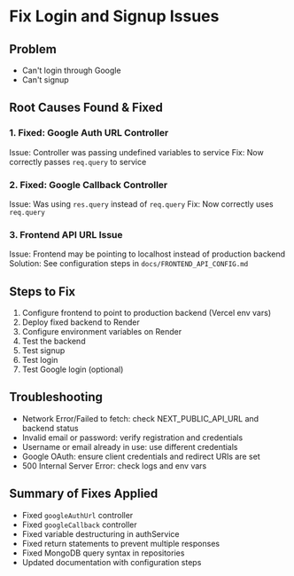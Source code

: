 # Fix Login and Signup Issues

## Problem
- Can't login through Google
- Can't signup

## Root Causes Found & Fixed

### 1. Fixed: Google Auth URL Controller
Issue: Controller was passing undefined variables to service
Fix: Now correctly passes `req.query` to service

### 2. Fixed: Google Callback Controller
Issue: Was using `res.query` instead of `req.query`
Fix: Now correctly uses `req.query`

### 3. Frontend API URL Issue
Issue: Frontend may be pointing to localhost instead of production backend
Solution: See configuration steps in `docs/FRONTEND_API_CONFIG.md`

## Steps to Fix

1) Configure frontend to point to production backend (Vercel env vars)
2) Deploy fixed backend to Render
3) Configure environment variables on Render
4) Test the backend
5) Test signup
6) Test login
7) Test Google login (optional)

## Troubleshooting

- Network Error/Failed to fetch: check NEXT_PUBLIC_API_URL and backend status
- Invalid email or password: verify registration and credentials
- Username or email already in use: use different credentials
- Google OAuth: ensure client credentials and redirect URIs are set
- 500 Internal Server Error: check logs and env vars

## Summary of Fixes Applied

- Fixed `googleAuthUrl` controller
- Fixed `googleCallback` controller
- Fixed variable destructuring in authService
- Fixed return statements to prevent multiple responses
- Fixed MongoDB query syntax in repositories
- Updated documentation with configuration steps
